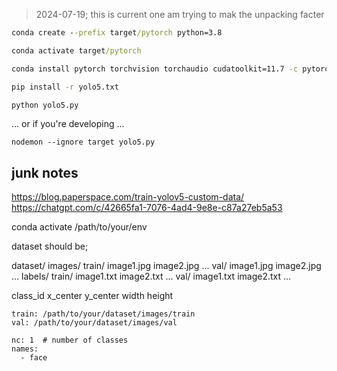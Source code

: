 
> 2024-07-19; this is current one
> am trying to mak the unpacking facter


```bat
conda create --prefix target/pytorch python=3.8

conda activate target/pytorch

conda install pytorch torchvision torchaudio cudatoolkit=11.7 -c pytorch -c nvidia

pip install -r yolo5.txt

python yolo5.py
```

... or if you're developing ...

```
nodemon --ignore target yolo5.py
```



## junk notes


https://blog.paperspace.com/train-yolov5-custom-data/
https://chatgpt.com/c/42665fa1-7076-4ad4-9e8e-c87a27eb5a53





conda activate /path/to/your/env



dataset should be;

dataset/
    images/
        train/
            image1.jpg
            image2.jpg
            ...
        val/
            image1.jpg
            image2.jpg
            ...
    labels/
        train/
            image1.txt
            image2.txt
            ...
        val/
            image1.txt
            image2.txt
            ...


class_id x_center y_center width height


```
train: /path/to/your/dataset/images/train
val: /path/to/your/dataset/images/val

nc: 1  # number of classes
names:
  - face

```

